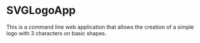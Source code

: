 # SVGLogoApp
This is a command line web application that allows the creation of a simple logo with 3 characters on basic shapes.
